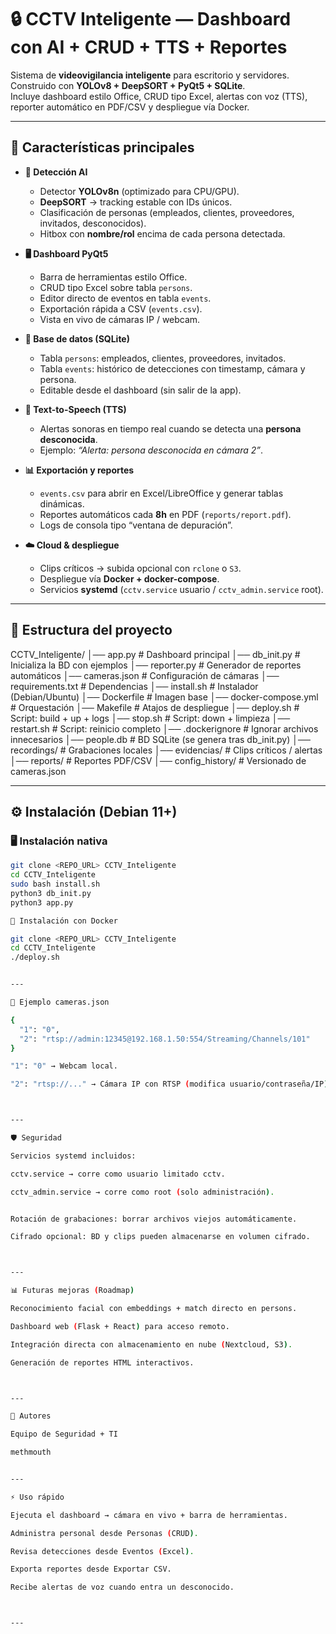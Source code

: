 # 🔒 CCTV Inteligente — Dashboard con AI + CRUD + TTS + Reportes

Sistema de **videovigilancia inteligente** para escritorio y servidores.  
Construido con **YOLOv8 + DeepSORT + PyQt5 + SQLite**.  
Incluye dashboard estilo Office, CRUD tipo Excel, alertas con voz (TTS), reporter automático en PDF/CSV y despliegue vía Docker.

---

## 🚀 Características principales

- **🔎 Detección AI**
  - Detector **YOLOv8n** (optimizado para CPU/GPU).
  - **DeepSORT** → tracking estable con IDs únicos.
  - Clasificación de personas (empleados, clientes, proveedores, invitados, desconocidos).
  - Hitbox con **nombre/rol** encima de cada persona detectada.

- **🖥️ Dashboard PyQt5**
  - Barra de herramientas estilo Office.
  - CRUD tipo Excel sobre tabla `persons`.
  - Editor directo de eventos en tabla `events`.
  - Exportación rápida a CSV (`events.csv`).
  - Vista en vivo de cámaras IP / webcam.

- **📂 Base de datos (SQLite)**
  - Tabla `persons`: empleados, clientes, proveedores, invitados.
  - Tabla `events`: histórico de detecciones con timestamp, cámara y persona.
  - Editable desde el dashboard (sin salir de la app).

- **🔔 Text-to-Speech (TTS)**
  - Alertas sonoras en tiempo real cuando se detecta una **persona desconocida**.
  - Ejemplo: *“Alerta: persona desconocida en cámara 2”*.

- **📊 Exportación y reportes**
  - `events.csv` para abrir en Excel/LibreOffice y generar tablas dinámicas.
  - Reportes automáticos cada **8h** en PDF (`reports/report.pdf`).
  - Logs de consola tipo “ventana de depuración”.

- **☁️ Cloud & despliegue**
  - Clips críticos → subida opcional con `rclone` o `S3`.
  - Despliegue vía **Docker + docker-compose**.
  - Servicios **systemd** (`cctv.service` usuario / `cctv_admin.service` root).

---

## 📂 Estructura del proyecto

CCTV_Inteligente/ │── app.py              # Dashboard principal │── db_init.py          # Inicializa la BD con ejemplos │── reporter.py         # Generador de reportes automáticos │── cameras.json        # Configuración de cámaras │── requirements.txt    # Dependencias │── install.sh          # Instalador (Debian/Ubuntu) │── Dockerfile          # Imagen base │── docker-compose.yml  # Orquestación │── Makefile            # Atajos de despliegue │── deploy.sh           # Script: build + up + logs │── stop.sh             # Script: down + limpieza │── restart.sh          # Script: reinicio completo │── .dockerignore       # Ignorar archivos innecesarios │── people.db           # BD SQLite (se genera tras db_init.py) │── recordings/         # Grabaciones locales │── evidencias/         # Clips críticos / alertas │── reports/            # Reportes PDF/CSV │── config_history/     # Versionado de cameras.json

---

## ⚙️ Instalación (Debian 11+)

### 🖥️ Instalación nativa
```bash
git clone <REPO_URL> CCTV_Inteligente
cd CCTV_Inteligente
sudo bash install.sh
python3 db_init.py
python3 app.py

🐳 Instalación con Docker

git clone <REPO_URL> CCTV_Inteligente
cd CCTV_Inteligente
./deploy.sh


---

📸 Ejemplo cameras.json

{
  "1": "0",
  "2": "rtsp://admin:12345@192.168.1.50:554/Streaming/Channels/101"
}

"1": "0" → Webcam local.

"2": "rtsp://..." → Cámara IP con RTSP (modifica usuario/contraseña/IP).



---

🛡️ Seguridad

Servicios systemd incluidos:

cctv.service → corre como usuario limitado cctv.

cctv_admin.service → corre como root (solo administración).


Rotación de grabaciones: borrar archivos viejos automáticamente.

Cifrado opcional: BD y clips pueden almacenarse en volumen cifrado.



---

📊 Futuras mejoras (Roadmap)

Reconocimiento facial con embeddings + match directo en persons.

Dashboard web (Flask + React) para acceso remoto.

Integración directa con almacenamiento en nube (Nextcloud, S3).

Generación de reportes HTML interactivos.



---

👷 Autores

Equipo de Seguridad + TI

methmouth


---

⚡ Uso rápido

Ejecuta el dashboard → cámara en vivo + barra de herramientas.

Administra personal desde Personas (CRUD).

Revisa detecciones desde Eventos (Excel).

Exporta reportes desde Exportar CSV.

Recibe alertas de voz cuando entra un desconocido.



---
